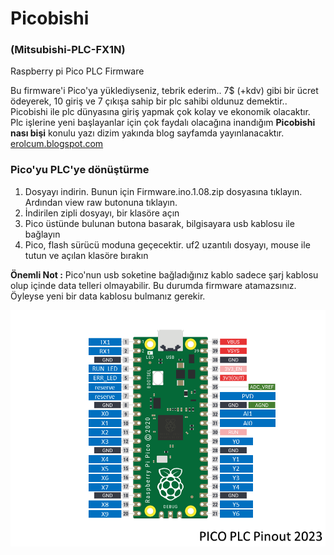 # Picobishi
### (Mitsubishi-PLC-FX1N)
 Raspberry pi Pico PLC Firmware

Bu firmware'i Pico'ya yüklediyseniz, tebrik ederim.. 7$ (+kdv) gibi bir ücret ödeyerek, 10 giriş ve 7 çıkışa sahip bir plc sahibi oldunuz demektir.. Picobishi ile plc dünyasına giriş yapmak çok kolay ve ekonomik olacaktır. Plc işlerine yeni başlayanlar için çok faydalı olacağına inandığım **Picobishi nası bişi** konulu yazı dizim yakında blog sayfamda yayınlanacaktır.<br>
[erolcum.blogspot.com](https://erolcum.blogspot.com)

### Pico'yu PLC'ye dönüştürme
1. Dosyayı indirin. Bunun için Firmware.ino.1.08.zip dosyasına tıklayın. Ardından view raw butonuna tıklayın.
2. İndirilen zipli dosyayı, bir klasöre açın
3. Pico üstünde bulunan butona basarak, bilgisayara usb kablosu ile bağlayın
4. Pico, flash sürücü moduna geçecektir. uf2 uzantılı dosyayı, mouse ile tutun ve açılan klasöre bırakın

**Önemli Not :** Pico'nun usb soketine bağladığınız kablo sadece şarj kablosu olup içinde data telleri olmayabilir. Bu durumda firmware atamazsınız. Öyleyse yeni bir data kablosu bulmanız gerekir.
   
![Picobishi_PLC_Pinout_2023](https://github.com/erolcum/Picobishi/blob/main/my%20files/Pico_PLC_Pinout_2023.png)
 
